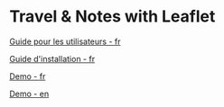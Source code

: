 # Travel & Notes with Leaflet

[Guide pour les utilisateurs - fr ](GuideUtilisateurFR.md)

[Guide d'installation - fr ](GuideInstallationFR.md)

[Demo - fr ](https://wwwouaiebe.github.io/leaflet.TravelNotes/?)

[Demo - en ](https://wwwouaiebe.github.io/leaflet.TravelNotes/?lng=en)